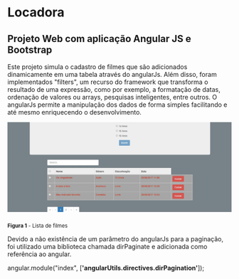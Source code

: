 # Locadora
## Projeto Web com aplicação Angular JS e Bootstrap

Este projeto simula o cadastro de filmes que são adicionados dinamicamente em uma tabela através do angularJs. Além disso, foram implementados "filters", um recurso do framework que transforma o resultado de uma expressão, como por exemplo, a formatação de datas, ordenação de valores ou arrays, pesquisas inteligentes, entre outros. O angularJs permite a manipulação dos dados de forma simples facilitando e até mesmo enriquecendo o desenvolvimento.

![Home](https://github.com/Diego008/Locadora/blob/master/images/lista_filmes.jpg)

<sub>**Figura 1** - Lista de filmes</sub>

Devido a não existência de um parâmetro do angularJs para a paginação, foi utilizado uma biblioteca chamada dirPaginate e adicionada como referência ao angular.

angular.module("index", [<strong>'angularUtils.directives.dirPagination'</strong>]);
